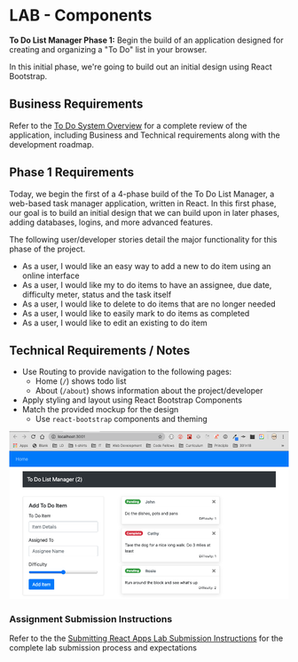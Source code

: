 # LAB - Components

**To Do List Manager Phase 1:** Begin the build of an application designed for creating and organizing a "To Do" list in your browser.

In this initial phase, we're going to build out an initial design using React Bootstrap.

## Business Requirements

Refer to the [To Do System Overview](../../TodoApi/README.md) for a complete review of the application, including Business and Technical requirements along with the development roadmap.

## Phase 1 Requirements

Today, we begin the first of a 4-phase build of the To Do List Manager, a web-based task manager application, written in React. In this first phase, our goal is to build an initial design that we can build upon in later phases, adding databases, logins, and more advanced features.

The following user/developer stories detail the major functionality for this phase of the project.

- As a user, I would like an easy way to add a new to do item using an online interface
- As a user, I would like my to do items to have an assignee, due date, difficulty meter, status and the task itself
- As a user, I would like to delete to do items that are no longer needed
- As a user, I would like to easily mark to do items as completed
- As a user, I would like to edit an existing to do item

## Technical Requirements / Notes

- Use Routing to provide navigation to the following pages:
  - Home (`/`) shows todo list
  - About (`/about`) shows information about the project/developer
- Apply styling and layout using React Bootstrap Components
- Match the provided mockup for the design
  - Use `react-bootstrap` components and theming

![TODO](todo.png)

### Assignment Submission Instructions

Refer to the the [Submitting React Apps Lab Submission Instructions](../../../reference/submission-instructions/labs/react-apps.md) for the complete lab submission process and expectations
